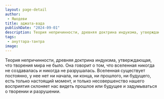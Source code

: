 ```yaml
---
layout: page-detail
author:
 - Яшодеви
title: аджата-вада
publishDate: "2024-09-01"
description: Теория непричинности, древняя доктрина индуизма, утверждающая, что творения мира не было. Она говорит о том, что вселенная никогда не создавалась и никогда не разрушалась. Вселенная существует постоянно, у нее нет ни начала, ни конца, ни прошлого, ни будущего, есть только настоящий момент, и только несовершенство нашего восприятия склоняет нас видеть прошлое или будущее и задумываться о творении и разрушении.
tags:
 - ануттара-тантра
image: 
---
```


Теория непричинности, древняя доктрина индуизма, утверждающая, что творения мира не было. Она говорит о том, что вселенная никогда не создавалась и никогда не разрушалась. Вселенная существует постоянно, у нее нет ни начала, ни конца, ни прошлого, ни будущего, есть только настоящий момент, и только несовершенство нашего восприятия склоняет нас видеть прошлое или будущее и задумываться о творении и разрушении.

